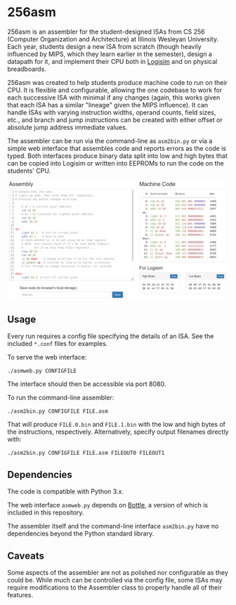 # 256asm

256asm is an assembler for the student-designed ISAs from CS 256 (Computer
Organization and Architecture) at Illinois Wesleyan University.  Each year,
students design a new ISA from scratch (though heavily influenced by MIPS,
which they learn earlier in the semester), design a datapath for it, and
implement their CPU both in [Logisim](http://www.cburch.com/logisim/) and on
physical breadboards.

256asm was created to help students produce machine code to run on their CPU.
It is flexible and configurable, allowing the one codebase to work for each
successive ISA with minimal if any changes (again, this works given that each
ISA has a similar "lineage" given the MIPS influence).  It can handle ISAs with
varying instruction widths, operand counts, field sizes, etc., and branch and
jump instructions can be created with either offset or absolute jump address
immediate values.

The assembler can be run via the command-line as ``asm2bin.py`` or via a simple
web interface that assembles code and reports errors as the code is typed.
Both interfaces produce binary data split into low and high bytes that can be
copied into Logisim or written into EEPROMs to run the code on the students'
CPU.

![asmweb screenshot](docs/asmweb_screenshot.png?raw=true)

## Usage

Every run requires a config file specifying the details of an ISA.  See the
included ``*.conf`` files for examples.

To serve the web interface:

    ./asmweb.py CONFIGFILE

The interface should then be accessible via port 8080.

To run the command-line assembler:

    ./asm2bin.py CONFIGFILE FILE.asm

That will produce ``FILE.0.bin`` and ``FILE.1.bin`` with the low and high bytes
of the instructions, respectively.  Alternatively, specify output filenames
directly with:

    ./asm2bin.py CONFIGFILE FILE.asm FILEOUT0 FILEOUT1

## Dependencies

The code is compatible with Python 3.x.

The web interface ``asmweb.py`` depends on [Bottle](https://bottlepy.org/), a
version of which is included in this repository.

The assembler itself and the command-line interface ``asm2bin.py`` have no
dependencies beyond the Python standard library.

## Caveats

Some aspects of the assembler are not as polished nor configurable as they
could be.  While much can be controlled via the config file, some ISAs may
require modifications to the Assembler class to properly handle all of their
features.

